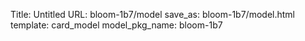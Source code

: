 Title: Untitled
URL: bloom-1b7/model
save_as: bloom-1b7/model.html
template: card_model
model_pkg_name: bloom-1b7

